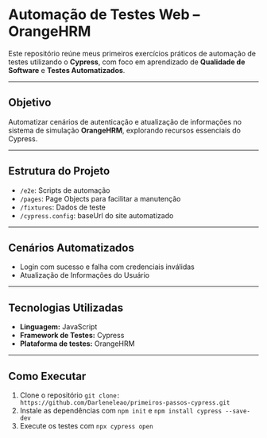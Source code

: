 #  Automação de Testes Web – OrangeHRM

Este repositório reúne meus primeiros exercícios práticos de automação de testes utilizando o **Cypress**, com foco em aprendizado de **Qualidade de Software** e **Testes Automatizados**.

---

## Objetivo

Automatizar cenários de autenticação e atualização de informações no sistema de simulação **OrangeHRM**, explorando recursos essenciais do Cypress.

---

## Estrutura do Projeto

- `/e2e`: Scripts de automação
- `/pages`: Page Objects para facilitar a manutenção
- `/fixtures`: Dados de teste
- `/cypress.config`:  baseUrl do site automatizado

---

##  Cenários Automatizados

- Login com sucesso e falha com credenciais inválidas
- Atualização de Informações do Usuário

---

## Tecnologias Utilizadas

- **Linguagem:** JavaScript
- **Framework de Testes:** Cypress
- **Plataforma de testes:** OrangeHRM

---

##  Como Executar

1. Clone o repositório `git clone: https://github.com/Darleneleao/primeiros-passos-cypress.git`
2. Instale as dependências com `npm init` e `npm install cypress --save-dev`
3. Execute os testes com `npx cypress open`

